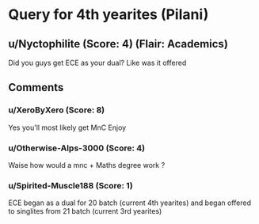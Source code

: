 # Query for 4th yearites (Pilani)
## u/Nyctophilite (Score: 4) (Flair: Academics)
Did you guys get ECE as your dual? Like was it offered


## Comments

### u/XeroByXero (Score: 8)
Yes you'll most likely get MnC
Enjoy


### u/Otherwise-Alps-3000 (Score: 4)
Waise how would a mnc + Maths degree work ?


### u/Spirited-Muscle188 (Score: 1)
ECE began as a dual for 20 batch (current 4th yearites) and began offered to singlites from 21 batch (current 3rd yearites)




